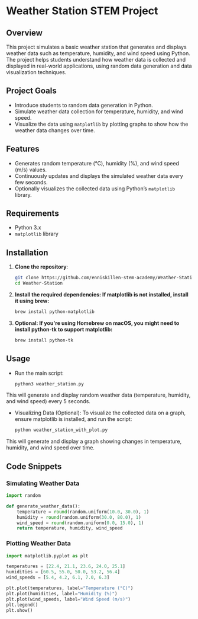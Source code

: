 # Weather Station STEM Project

## Overview
This project simulates a basic weather station that generates and displays weather data such as temperature, humidity, and wind speed using Python. The project helps students understand how weather data is collected and displayed in real-world applications, using random data generation and data visualization techniques.

## Project Goals
- Introduce students to random data generation in Python.
- Simulate weather data collection for temperature, humidity, and wind speed.
- Visualize the data using `matplotlib` by plotting graphs to show how the weather data changes over time.

## Features
- Generates random temperature (°C), humidity (%), and wind speed (m/s) values.
- Continuously updates and displays the simulated weather data every few seconds.
- Optionally visualizes the collected data using Python’s `matplotlib` library.

## Requirements
- Python 3.x
- `matplotlib` library

## Installation

1. **Clone the repository**:
   ```bash
   git clone https://github.com/enniskillen-stem-academy/Weather-Station.git
   cd Weather-Station
2. **Install the required dependencies: If matplotlib is not installed, install it using brew:**
    ```bash
    brew install python-matplotlib
3. **Optional: If you're using Homebrew on macOS, you might need to install python-tk to support matplotlib:**
    ```bash
    brew install python-tk
## Usage
- Run the main script:
    ```bash
    python3 weather_station.py
This will generate and display random weather data (temperature, humidity, and wind speed) every 5 seconds.
- Visualizing Data (Optional): To visualize the collected data on a graph, ensure matplotlib is installed, and run the script:
    ```bash 
    python weather_station_with_plot.py
This will generate and display a graph showing changes in temperature, humidity, and wind speed over time.

## Code Snippets
### Simulating Weather Data

```python
import random

def generate_weather_data():
    temperature = round(random.uniform(10.0, 30.0), 1)
    humidity = round(random.uniform(30.0, 80.0), 1)
    wind_speed = round(random.uniform(0.0, 15.0), 1)
    return temperature, humidity, wind_speed
```
### Plotting Weather Data

```python
import matplotlib.pyplot as plt

temperatures = [22.4, 21.1, 23.6, 24.0, 25.1]
humidities = [60.5, 55.0, 50.0, 53.2, 56.4]
wind_speeds = [5.4, 4.2, 6.1, 7.0, 6.3]

plt.plot(temperatures, label="Temperature (°C)")
plt.plot(humidities, label="Humidity (%)")
plt.plot(wind_speeds, label="Wind Speed (m/s)")
plt.legend()
plt.show()

```